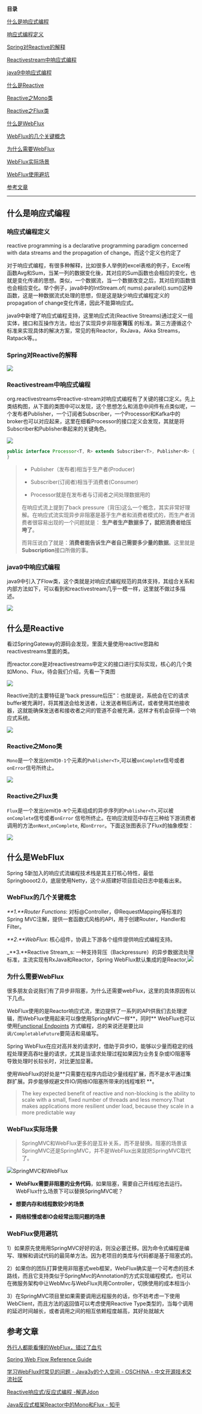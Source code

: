 **目录**

[什么是响应式编程](#%E4%BB%80%E4%B9%88%E6%98%AF%E5%93%8D%E5%BA%94%E5%BC%8F%E7%BC%96%E7%A8%8B "什么是响应式编程")

[响应式编程定义](#%E5%93%8D%E5%BA%94%E5%BC%8F%E7%BC%96%E7%A8%8B%E5%AE%9A%E4%B9%89 "响应式编程定义")

[Spring对Reactive的解释](#Spring%E5%AF%B9Reactive%E7%9A%84%E8%A7%A3%E9%87%8A "Spring对Reactive的解释")

[Reactivestream中响应式编程](#reactivestream%E4%B8%AD%E5%93%8D%E5%BA%94%E5%BC%8F%E7%BC%96%E7%A8%8B "Reactivestream中响应式编程")

[java9中响应式编程](#java9%E4%B8%AD%E5%93%8D%E5%BA%94%E5%BC%8F%E7%BC%96%E7%A8%8B "java9中响应式编程")

[什么是Reactive](#%E4%BB%80%E4%B9%88%E6%98%AFReactive "什么是Reactive")

[Reactive之Mono类](#Reactive%E4%B9%8BMono%E7%B1%BB "Reactive之Mono类")

[Reactive之Flux类](#Reactive%E4%B9%8BFlux%E7%B1%BB "Reactive之Flux类")

[什么是WebFlux](#%E4%BB%80%E4%B9%88%E6%98%AFWebFlux "什么是WebFlux")

[WebFlux的几个关键概念](#WebFlux%E7%9A%84%E5%87%A0%E4%B8%AA%E5%85%B3%E9%94%AE%E6%A6%82%E5%BF%B5 "WebFlux的几个关键概念")

[为什么需要WebFlux](#%E4%B8%BA%E4%BB%80%E4%B9%88%E9%9C%80%E8%A6%81WebFlux "为什么需要WebFlux")

[WebFlux实际场景](#WebFlux%E5%AE%9E%E9%99%85%E5%9C%BA%E6%99%AF "WebFlux实际场景")

[WebFlux使用避坑](#WebFlux%E4%BD%BF%E7%94%A8%E9%81%BF%E5%9D%91 "WebFlux使用避坑")

[参考文章](#%E5%8F%82%E8%80%83%E6%96%87%E7%AB%A0 "参考文章")

* * *

## 什么是响应式编程

### 响应式编程定义

reactive programming is a declarative programming paradigm concerned with data streams and the propagation of
change。而这个定义也约定了

对于响应式编程，有很多种解释，比如很多人举例的excel表格的例子，Excel有函数Avg和Sum，当某一列的数据变化後，其对应的Sum函数也会相应的变化，也就是变化传递的思想。类似，一个数据流，当一个数据改变之后，其对应的函数值也会相应变化。举个例子，java8中的IntStream.of(
nums).parallel().sum()这种函数，这是一种数据流式处理的思想，但是这是缺少响应式编程定义的propagation of
change变化传递，因此不能算响应式。

java9中新增了响应式编程支持，这里响应式流(Reactive Streams)通过定义一组实体，接口和互操作方法，给出了实现异步非阻塞**背压**
的标准。第三方遵循这个标准来实现具体的解决方案，常见的有Reactor，RxJava，Akka Streams，Ratpack等。。

### Spring对Reactive的解释

![](assets/1701856092-808087f88ccd8a10b6797ec9d7a458e0.png)

### Reactivestream中响应式编程

org.reactivestreams中reactive-stream对响应式编程有了关键的接口定义。先上类结构图，从下面的类图中可以发现，这个思想怎么和消息中间件有点类似呢，一个发布者Publisher，一个订阅者Subscriber，一个Processor和Kafka中的broker也可以对应起来，这里在细看Processor的接口定义会发现，其就是将Subscriber和Publisher串起来的关键角色。

![](assets/1701856092-8bb703c15f4ccd92136510de5a8c72f0.png)

```java
public interface Processor<T, R> extends Subscriber<T>, Publisher<R> {
}
```

> * Publisher（发布者)相当于生产者(Producer)
>
> * Subscriber(订阅者)相当于消费者(Consumer)
>
> * Processor就是在发布者与订阅者之间处理数据用的
>
>
> 在响应式流上提到了back pressure（背压)这么一个概念，其实非常好理解。在响应式流实现异步非阻塞是基于生产者和消费者模式的，而生产者消费者很容易出现的一个问题就是：
**生产者生产数据多了，就把消费者给压垮了**。
>
> 而背压说白了就是：**消费者能告诉生产者自己需要多少量的数据**。这里就是**Subscription**接口所做的事。

### java9中响应式编程

java9中引入了Flow类，这个类就是对响应式编程规范的具体支持，其组合关系和内部方法如下，可以看到和reactivestream几乎一模一样，这里就不做过多描述。

![](assets/1701856092-6247fbe7d876e30150bfc551d05aa7b7.png)

##  

## 什么是Reactive

看过SpringGateway的源码会发现，里面大量使用reactive思路和reactivestreams里面的类。

而reactor.core是对reactivestreams中定义的接口进行实际实现，核心的几个类如Mono、Flux，待会我们介绍，先看一下类图

![](assets/1701856092-2f3478e3797cd2813a51fb3be0a6a3be.png)

Reactive流的主要特征是“back
pressure后压”：也就是说，系统会在它的请求buffer被充满时，将其推送会给发送者，让发送者稍后再试，或者使用其他接收器，这就能确保发送者和接收者之间的管道不会被充满，这样才有机会获得一个响应式系统。

![](assets/1701856092-2a0e14272b463cfa136bdae74d96a0f5.png)

### Reactive之Mono类

`Mono`是一个发出(emit)`0-1`个元素的`Publisher<T>`,可以被`onComplete`信号或者`onError`信号所终止。

![](assets/1701856092-83dfa95e7642164e71dc629026037d86.png)

### Reactive之Flux类

`Flux`是一个发出(emit)`0-N`个元素组成的异步序列的`Publisher<T>`,可以被`onComplete`信号或者`onError`
信号所终止。在响应流规范中存在三种给下游消费者调用的方法`onNext`,`onComplete`, 和`onError`。下面这张图表示了Flux的抽象模型：

![](assets/1701856092-ca3ebe11019fd6b52218b6c4d8e4a425.png)

## 什么是WebFlux

Spring 5新加入的响应式流编程技术栈是其主打核心特性，最低Springbooot2.0，底层使用Netty，这个从搭建好项目启动日志中能看出来。

### WebFlux的几个关键概念

_**1.**Router Functions_: 对标@Controller，@RequestMapping等标准的Spring MVC注解，提供一套函数式风格的API，用于创建Router，Handler和Filter。

_**2.**WebFlux_: 核心组件，协调上下游各个组件提供响应式编程支持。

_**3.**Reactive Stream_s: 一种支持背压（Backpressure）的异步数据流处理标准，主流实现有RxJava和Reactor，Spring
WebFlux默认集成的是Reactor,![](assets/1701856092-f227bb6e49c9d480a186158ce715f74e.png)

### 为什么需要WebFlux

很多朋友会说我们有了异步非阻塞，为什么还需要webFlux，这里的具体原因有以下几点。

WebFlux使用的是Reactor响应式流，里边提供了一系列的API供我们去处理逻辑，而WebFlux使用起来可以像使用SpringMVC一样**，同时**
WebFlux也可以使用[Functional Endpoints](https://www.oschina.net/action/GoToLink?url=https%3A%2F%2Fdocs.spring.io%2Fspring%2Fdocs%2Fcurrent%2Fspring-framework-reference%2Fweb-reactive.html%23webflux-fn "Functional Endpoints")
方式编程，总的来说还是要比`回调/CompletableFuture`要简洁和易编写。

Spring WebFlux在应对高并发的请求时，借助于异步IO，能够以少量而稳定的线程处理更高吞吐量的请求，尤其是当请求处理过程如果因为业务复杂或IO阻塞等导致处理时长较长时，对比更加显著。

使用WebFlux的好处是**只需要在程序内启动少量线程扩展，而不是水平通过集群扩展。异步能够规避文件IO/网络IO阻塞所带来的线程堆积
**。

> The key expected benefit of reactive and non-blocking is the ability to scale with a small, fixed number of threads
> and less memory.That makes applications more resilient under load, because they scale in a more predictable way

### WebFlux实际场景

> SpringMVC和WebFlux更多的是互补关系，而不是替换。阻塞的场景该SpringMVC还是SpringMVC，并不是WebFlux出来就把SpringMVC取代了。

![SpringMVC和WebFlux](assets/1701856092-35b9c63e398d2b37f6392be794812dee.png)

* **WebFlux需要非阻塞的业务代码**，如果阻塞，需要自己开线程池去运行。WebFlux什么场景下可以替换SpringMVC呢？

* **想要内存和线程数较少的场景**
* **网络较慢或者IO会经常出现问题的场景**

### WebFlux使用避坑

1）如果原先使用用SpringMVC好好的话，则没必要迁移。因为命令式编程是编写、理解和调试代码的最简单方法。因为老项目的类库与代码都是基于阻塞式的。

2）如果你的团队打算使用非阻塞式web框架，WebFlux确实是一个可考虑的技术路线，而且它支持类似于SpringMvc的Annotation的方式实现编程模式，也可以在微服务架构中让WebMvc与WebFlux共用Controller，切换使用的成本相当小

3）在SpringMVC项目里如果需要调用远程服务的话，你不妨考虑一下使用WebClient，而且方法的返回值可以考虑使用Reactive
Type类型的，当每个调用的延迟时间越长，或者调用之间的相互依赖程度越高，其好处就越大

## 参考文章

[外行人都能看懂的WebFlux，错过了血亏](https://mp.weixin.qq.com/s?__biz=MzI4Njg5MDA5NA==&mid=2247486015&idx=1&sn=c80cd5de903510567b86697d03c892ea&chksm=ebd74b3edca0c228fb477587c5746b7867ff465f2a2e012cf6170300f70a2050f77bc6df4256&token=1874664226&lang=zh_CN#rd "外行人都能看懂的WebFlux，错过了血亏")

[Spring Web Flow Reference Guide](https://docs.spring.io/spring-webflow/docs/2.5.1.RELEASE/reference/html/ "Spring Web Flow Reference Guide")

[学习WebFlux时常见的问题 - Java3y的个人空间 - OSCHINA - 中文开源技术交流社区](https://my.oschina.net/u/3777556/blog/3138745 "学习WebFlux时常见的问题 - Java3y的个人空间 - OSCHINA - 中文开源技术交流社区")

[Reactive响应式/反应式编程 -解道Jdon](https://www.jdon.com/reactive.html "Reactive响应式/反应式编程 -解道Jdon")

[Java反应式框架Reactor中的Mono和Flux - 知乎](https://zhuanlan.zhihu.com/p/251238873 "Java反应式框架Reactor中的Mono和Flux - 知乎")
